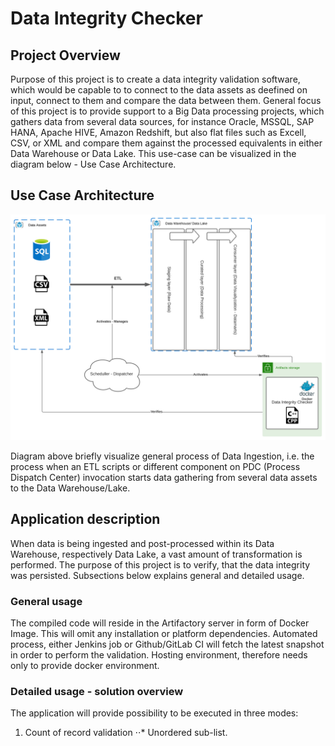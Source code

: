 # Data Integrity Checker

## Project Overview
Purpose of this project is to create a data integrity validation software, which would be capable to to connect to the data assets as deefined on input, connect to them and compare the data between them. General focus of this project is to provide support to a Big Data processing projects, which gathers data from several data sources, for instance Oracle, MSSQL, SAP HANA, Apache HIVE, Amazon Redshift, but also flat files such as Excell, CSV, or XML and compare them against the processed equivalents in either Data Warehouse or Data Lake. This use-case can be visualized in the diagram below - Use Case Architecture.  

## Use Case Architecture

![use-case-architecture](DataIntegrityChecker.svg)

Diagram above briefly visualize general process of Data Ingestion, i.e. the process when an ETL scripts or different component on PDC (Process Dispatch Center) invocation starts data gathering from several data assets to the Data Warehouse/Lake. 

## Application description

When data is being ingested and post-processed within its Data Warehouse, respectively Data Lake, a vast amount of transformation is performed. The purpose of this project is to verify, that the data integrity was persisted. Subsections below explains general and detailed usage.

### General usage 

The compiled code will reside in the Artifactory server in form of Docker Image. This will omit any installation or platform dependencies. Automated process, either Jenkins job or Github/GitLab CI will fetch the latest snapshot in order to perform the validation. Hosting environment, therefore needs only to provide docker environment.  

### Detailed usage - solution overview

The application will provide possibility to be executed in three modes:

1. Count of record validation
⋅⋅* Unordered sub-list.
